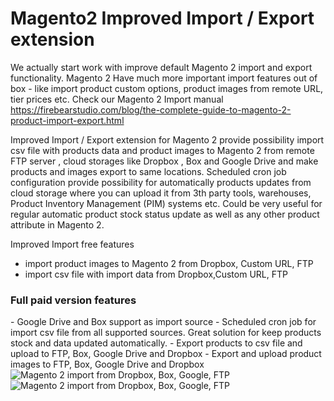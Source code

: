 # Magento2 Improved Import / Export extension  

We actually start work with improve default Magento 2 import and export functionality. Magento 2 Have much more important import features out of box - like import product custom options, product images from remote URL, tier prices etc. Check our Magento 2 Import manual https://firebearstudio.com/blog/the-complete-guide-to-magento-2-product-import-export.html 

Improved Import / Export extension for Magento 2 provide possibility import csv file with products data and product images to Magento 2 from remote FTP server , cloud storages like Dropbox , Box and Google Drive and make products and images export to same locations. Scheduled cron job configuration provide possibility for automatically products updates from cloud storage where you can upload it from 3th party tools, warehouses, Product Inventory Management (PIM) systems etc. Could be very useful for regular automatic product stock status update as well as any other product attribute in Magento 2.

</h2>Improved Import free features</h2> 

- import product images to Magento 2 from Dropbox, Custom URL, FTP 
- import csv file with import data from Dropbox,Custom URL, FTP 

<h3>Full paid version features</h3>
- Google Drive and Box support as import source 
- Scheduled cron job for import csv file from all supported sources. Great solution for keep products stock and data updated automatically. 
- Export products to csv file and upload to FTP, Box, Google Drive and Dropbox
- Export and upload product images to FTP, Box, Google Drive and Dropbox

<img src="https://firebearstudio.com/files/m2import/magento2-dropbox-box-drive-ftp-products-images-import.png" alt="Magento 2 import from Dropbox, Box, Google, FTP" />

<img src="https://firebearstudio.com/files/m2import/magento-import-dropbox.png" alt="Magento 2 import from Dropbox, Box, Google, FTP" />

